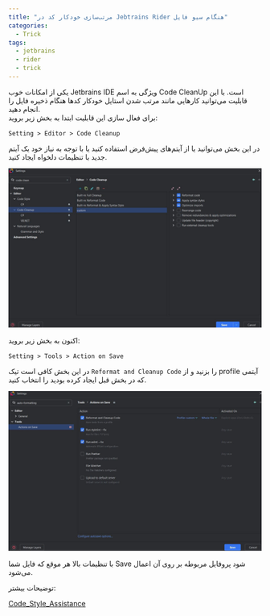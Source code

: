 ```yaml
---
title: "مرتب‌سازی خودکار کد در Jebtrains Rider هنگام سیو فایل"
categories:
  - Trick
tags:
  - jetbrains
  - rider
  - trick
---
```


یکی از امکانات خوب Jetbrains IDE ویژگی به اسم Code CleanUp است. با این قابلیت می‌توانید کارهایی مانند مرتب شدن استایل خودکار کدها هنگام ذخیره فایل را انجام دهید.  
برای فعال سازی این قابلیت ابتدا به بخش زیر بروید:  

```
Setting > Editor > Code Cleanup
```
در این بخش می‌توانید یا از آیتم‌های پیش‌فرض استفاده کنید یا با توجه به نیاز خود یک آیتم جدید با تنظیمات دلخواه ایجاد کنید.  

![mhkarami97](/assets/img/rider_cleanup.jpg)  

اکنون به بخش زیر بروید:  

```
Setting > Tools > Action on Save
```
در این بخش کافی است تیک `Reformat and Cleanup Code` را بزنید و از profile آیتمی که در بخش قبل ایجاد کرده بودید را انتخاب کنید.  

![mhkarami97](/assets/img/rider_cleanup1.jpg)  


با تنظیمات بالا هر موقع که فایل شما Save شود پروفایل مربوطه بر روی آن اعمال می‌شود.  

توضیحات بیشتر:  

[Code_Style_Assistance](https://www.jetbrains.com/help/rider/Code_Style_Assistance.html)